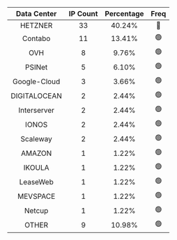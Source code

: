 | Data Center | IP Count | Percentage | Freq |
|:------------:|:--------:|:-----------:|:-----:|
| HETZNER | 33 | 40.24% | 🔴 |
| Contabo | 11 | 13.41% | 🟢 |
| OVH | 8 | 9.76% | 🟢 |
| PSINet | 5 | 6.10% | 🟢 |
| Google-Cloud | 3 | 3.66% | 🟢 |
| DIGITALOCEAN | 2 | 2.44% | 🟢 |
| Interserver | 2 | 2.44% | 🟢 |
| IONOS | 2 | 2.44% | 🟢 |
| Scaleway | 2 | 2.44% | 🟢 |
| AMAZON | 1 | 1.22% | 🟢 |
| IKOULA | 1 | 1.22% | 🟢 |
| LeaseWeb | 1 | 1.22% | 🟢 |
| MEVSPACE | 1 | 1.22% | 🟢 |
| Netcup | 1 | 1.22% | 🟢 |
| OTHER | 9 | 10.98% | 🟢 |